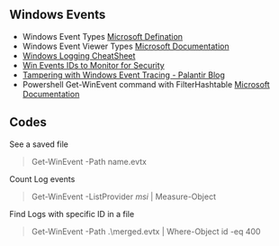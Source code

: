 ## Windows Events
- Windows Event Types [Microsoft Defination](https://docs.microsoft.com/en-us/windows/win32/eventlog/event-types)
- Windows Event Viewer Types [Microsoft Documentation](https://docs.microsoft.com/en-us/windows/win32/eventlog/eventlog-key)
- [Windows Logging CheatSheet](https://www.malwarearchaeology.com/cheat-sheets)
- [Win Events IDs to Monitor for Security](https://docs.microsoft.com/en-us/windows-server/identity/ad-ds/plan/appendix-l--events-to-monitor)
- [Tampering with Windows Event Tracing - Palantir Blog](https://blog.palantir.com/tampering-with-windows-event-tracing-background-offense-and-defense-4be7ac62ac63)
- Powershell Get-WinEvent command with FilterHashtable [Microsoft Documentation](https://docs.microsoft.com/en-us/powershell/scripting/samples/Creating-Get-WinEvent-queries-with-FilterHashtable?view=powershell-7.1)


## Codes
See a saved file
> Get-WinEvent -Path name.evtx

Count Log events
> Get-WinEvent -ListProvider *msi* | Measure-Object

Find Logs with specific ID in a file
> Get-WinEvent -Path .\merged.evtx | Where-Object id -eq 400
